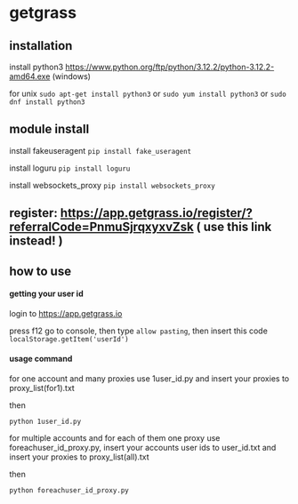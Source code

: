 # getgrass
## installation
install python3
https://www.python.org/ftp/python/3.12.2/python-3.12.2-amd64.exe (windows)

for unix ```sudo apt-get install python3``` or ```sudo yum install python3``` or ```sudo dnf install python3```
## module install 
install fakeuseragent
```pip install fake_useragent```

install loguru
```pip install loguru```

install websockets_proxy
```pip install websockets_proxy```

## register: https://app.getgrass.io/register/?referralCode=PnmuSjrqxyxvZsk ( use this link instead! )

## how to use

#### getting your user id

login to https://app.getgrass.io

press f12 go to console, then type ```allow pasting```, then insert this code
```localStorage.getItem('userId')```

#### usage command
for one account and many proxies use 1user_id.py and insert your proxies to proxy_list(for1).txt

then

```python 1user_id.py```

for multiple accounts and for each of them one proxy use foreachuser_id_proxy.py, insert your accounts user ids to user_id.txt and insert your proxies to proxy_list(all).txt

then

```python foreachuser_id_proxy.py ```


